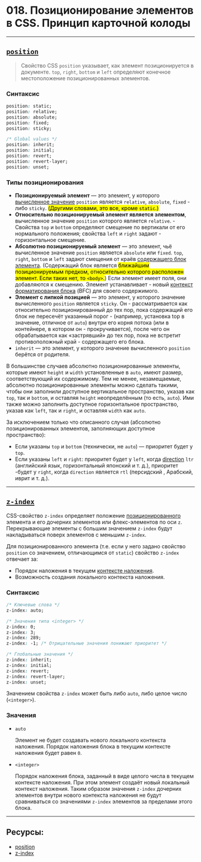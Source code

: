 # 018. Позиционирование элементов в CSS. Принцип карточной колоды

---

## [`position`](https://developer.mozilla.org/ru/docs/Web/CSS/position)

> Свойство CSS `position` указывает, как элемент позиционируется в документе. `top`, `right`, `bottom` и `left` определяют конечное местоположение позиционированных элементов.

### Синтаксис

```css
position: static;
position: relative;
position: absolute;
position: fixed;
position: sticky;

/* Global values */
position: inherit;
position: initial;
position: revert;
position: revert-layer;
position: unset;
```

### Типы позиционирования

- **Позиционируемый элемент** — это элемент, у которого [вычисленное значение](https://developer.mozilla.org/ru/docs/Web/CSS/computed_value) `position` является `relative`, `absolute`, `fixed` - либо `sticky`. <mark>(Другими словами, это все, кроме `static`.)</mark>
- **Относительно позиционируемый элемент является элементом**, вычисленное значение `position` которого является `relative`. - Свойства `top` и `bottom` определяют смещение по вертикали от его нормального положения; свойства `left` и `right` задают - горизонтальное смещение.
- **Абсолютно позиционируемый элемент** — это элемент, чьё вычисленное значение `position` является `absolute` или `fixed`. `top`, `right`, `bottom` и `left` задают смещения от краёв [содержащего блок элемента](https://developer.mozilla.org/ru/docs/Web/CSS/Containing_block). (Содержащий блок является <mark>ближайшим позиционируемым предком, относительно которого расположен элемент. Если таких нет, то `<body>`.</mark>) Если элемент имеет поля, они добавляются к смещению. Элемент устанавливает - новый [контекст форматирования блока](https://developer.mozilla.org/ru/docs/Web/CSS/CSS_display/Block_formatting_context) (BFC) для своего содержимого.
- **Элемент с липкой позицией** — это элемент, у которого значение вычисленного `position` является `sticky`. Он - рассматривается как относительно позиционированный до тех пор, пока содержащий его блок не пересечёт указанный порог - (например, установка top в значение, отличное от `auto`) внутри его корня потока (или в контейнере, в котором он - прокручивается), после чего он обрабатывается как «застрявший» до тех пор, пока не встретит противоположный край - содержащего его блока.
- `inherit` — это элемент, у которого значение вычисленного `position` берётся от родителя.

В большинстве случаев абсолютно позиционированные элементы, которые имеют `height` и `width` установленные в `auto`, имеют размер, соответствующий их содержимому. Тем не менее, незамещаемые, абсолютно позиционированные элементы можно сделать такими, чтобы они заполнили доступное вертикальное пространство, указав как `top`, так и `bottom`, и оставляя `height` неопределённым (то есть, `auto`). Ими также можно заполнить доступное горизонтальное пространство, указав как `left`, так и `right`, и оставляя `width` как `auto`.

За исключением только что описанного случая (абсолютно позиционированных элементов, заполняющих доступное пространство):

- Если указаны `top` и `bottom` (технически, не `auto`) — приоритет будет у `top`.
- Если указаны `left` и `right`: приоритет будет у `left`, когда [direction](https://developer.mozilla.org/ru/docs/Web/CSS/direction) `ltr` (английский язык, горизонтальный японский и т. д.), приоритет -будет у `right`, когда `direction` является `rtl` (персидский , Арабский, иврит и т. д.).

---

## [`z-index`](https://developer.mozilla.org/ru/docs/Web/CSS/z-index)

CSS-свойство `z-index` определяет положение [позиционированного](https://developer.mozilla.org/ru/docs/Web/CSS/position) элемента и его дочерних элементов или флекс-элементов по оси `z`. Перекрывающие элементы с большим значением `z-index` будут накладываться поверх элементов с меньшим `z-index`.

Для позиционированного элемента (т.е. если у него задано свойство `position` со значением, отличающимся от `static`) свойство `z-index` отвечает за:

- Порядок наложения в текущем [контексте наложения](https://developer.mozilla.org/ru/docs/Web/CSS/CSS_positioned_layout/Understanding_z-index/Stacking_context).
- Возможность создания локального контекста наложения.

### Синтаксис

```css
/* Ключевые слова */
z-index: auto;

/* Значения типа <integer> */
z-index: 0;
z-index: 3;
z-index: 289;
z-index: -1; /* Отрицательные значения понижают приоритет */

/* Глобальные значения */
z-index: inherit;
z-index: initial;
z-index: revert;
z-index: revert-layer;
z-index: unset;
```

Значением свойства `z-index` может быть либо `auto`, либо целое число (`<integer>`).

### Значения

- `auto`

  Элемент не будет создавать нового локального контекста наложения. Порядок наложения блока в текущим контексте наложения будет равен `0`.

- `<integer>`

  Порядок наложения блока, заданный в виде целого числа в текущем контексте наложения. При этом элемент создаёт новый локальный контекст наложения. Таким образом значения `z-index` дочерних элементов внутри нового контекста наложения не будут сравниваться со значениями `z-index` элементов за пределами этого блока.

---

## Ресурсы:

- [position](https://developer.mozilla.org/en-US/docs/Web/CSS/position)
- [z-index](https://developer.mozilla.org/en-US/docs/Web/CSS/z-index)
